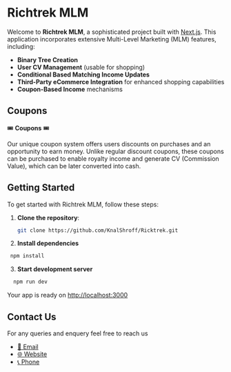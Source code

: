 # Richtrek MLM

Welcome to **Richtrek MLM**, a sophisticated project built with [Next.js](https://nextjs.org/). This application incorporates extensive Multi-Level Marketing (MLM) features, including:

- **Binary Tree Creation**
- **User CV Management** (usable for shopping)
- **Conditional Based Matching Income Updates**
- **Third-Party eCommerce Integration** for enhanced shopping capabilities
- **Coupon-Based Income** mechanisms

## Coupons

🎟️ **Coupons** 🎟️

Our unique coupon system offers users discounts on purchases and an opportunity to earn money. Unlike regular discount coupons, these coupons can be purchased to enable royalty income and generate CV (Commission Value), which can be later converted into cash.

## Getting Started

To get started with Richtrek MLM, follow these steps:

1. **Clone the repository**:
   ```bash
   git clone https://github.com/KnalShroff/Ricktrek.git
   ```
2. **Install dependencies** 
 ```bash
  npm install
```
3. **Start development server**

 ```bash
   npm run dev
```
Your app is ready on [http://localhost:3000](https://localhost:3000/)


## Contact Us
For any queries and enquery feel free to reach us

- [📧 Email](mailto:kunal.wd067@gmail.com)
- [🌐 Website](https://www.techbooth.in/)
- [📞 Phone](tel:+919122874046)